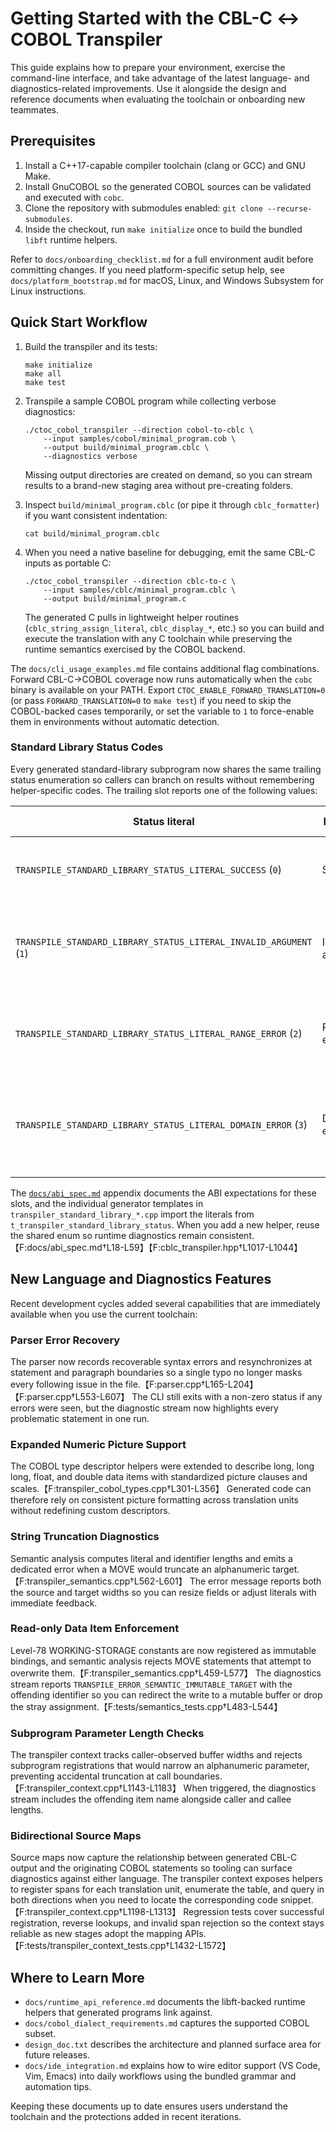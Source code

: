 # Getting Started with the CBL-C ↔ COBOL Transpiler

This guide explains how to prepare your environment, exercise the command-line interface, and take advantage of the latest language- and diagnostics-related improvements. Use it alongside the design and reference documents when evaluating the toolchain or onboarding new teammates.

## Prerequisites

1. Install a C++17-capable compiler toolchain (clang or GCC) and GNU Make.
2. Install GnuCOBOL so the generated COBOL sources can be validated and executed with `cobc`.
3. Clone the repository with submodules enabled: `git clone --recurse-submodules`.
4. Inside the checkout, run `make initialize` once to build the bundled `libft` runtime helpers.

Refer to `docs/onboarding_checklist.md` for a full environment audit before committing changes. If you need platform-specific setup help, see `docs/platform_bootstrap.md` for macOS, Linux, and Windows Subsystem for Linux instructions.

## Quick Start Workflow

1. Build the transpiler and its tests:
   ```
   make initialize
   make all
   make test
   ```
2. Transpile a sample COBOL program while collecting verbose diagnostics:
   ```
   ./ctoc_cobol_transpiler --direction cobol-to-cblc \
       --input samples/cobol/minimal_program.cob \
       --output build/minimal_program.cblc \
       --diagnostics verbose
   ```
   Missing output directories are created on demand, so you can stream results to a brand-new staging area without pre-creating folders.
3. Inspect `build/minimal_program.cblc` (or pipe it through `cblc_formatter`) if you want consistent indentation:
   ```
   cat build/minimal_program.cblc
   ```

4. When you need a native baseline for debugging, emit the same CBL-C inputs as portable C:
   ```
   ./ctoc_cobol_transpiler --direction cblc-to-c \
       --input samples/cblc/minimal_program.cblc \
       --output build/minimal_program.c
   ```
   The generated C pulls in lightweight helper routines (`cblc_string_assign_literal`, `cblc_display_*`, etc.) so you can build and execute the translation with any C toolchain while preserving the runtime semantics exercised by the COBOL backend.

The `docs/cli_usage_examples.md` file contains additional flag combinations. Forward CBL-C→COBOL coverage now runs automatically when the `cobc` binary is available on your PATH. Export `CTOC_ENABLE_FORWARD_TRANSLATION=0` (or pass `FORWARD_TRANSLATION=0` to `make test`) if you need to skip the COBOL-backed cases temporarily, or set the variable to `1` to force-enable them in environments without automatic detection.

### Standard Library Status Codes

Every generated standard-library subprogram now shares the same trailing status enumeration so callers can branch on results without remembering helper-specific codes. The trailing slot reports one of the following values:

| Status literal | Meaning | When it occurs |
| --- | --- | --- |
| `TRANSPILE_STANDARD_LIBRARY_STATUS_LITERAL_SUCCESS` (`0`) | Success | The helper completed without validation problems. |
| `TRANSPILE_STANDARD_LIBRARY_STATUS_LITERAL_INVALID_ARGUMENT` (`1`) | Invalid argument | Callers provided malformed input, such as non-digit characters to `CBLC-ATOI`. |
| `TRANSPILE_STANDARD_LIBRARY_STATUS_LITERAL_RANGE_ERROR` (`2`) | Range error | The helper detected overflow or a value that could not fit in the target. |
| `TRANSPILE_STANDARD_LIBRARY_STATUS_LITERAL_DOMAIN_ERROR` (`3`) | Domain error | Mathematical domain checks failed (for example, a negative operand passed to `CBLC-SQRT`). |

The [`docs/abi_spec.md`](abi_spec.md) appendix documents the ABI expectations for these slots, and the individual generator templates in `transpiler_standard_library_*.cpp` import the literals from `t_transpiler_standard_library_status`. When you add a new helper, reuse the shared enum so runtime diagnostics remain consistent.【F:docs/abi_spec.md†L18-L59】【F:cblc_transpiler.hpp†L1017-L1044】

## New Language and Diagnostics Features

Recent development cycles added several capabilities that are immediately available when you use the current toolchain:

### Parser Error Recovery

The parser now records recoverable syntax errors and resynchronizes at statement and paragraph boundaries so a single typo no longer masks every following issue in the file.【F:parser.cpp†L165-L204】【F:parser.cpp†L553-L607】 The CLI still exits with a non-zero status if any errors were seen, but the diagnostic stream now highlights every problematic statement in one run.

### Expanded Numeric Picture Support

The COBOL type descriptor helpers were extended to describe long, long long, float, and double data items with standardized picture clauses and scales.【F:transpiler_cobol_types.cpp†L301-L356】 Generated code can therefore rely on consistent picture formatting across translation units without redefining custom descriptors.

### String Truncation Diagnostics

Semantic analysis computes literal and identifier lengths and emits a dedicated error when a MOVE would truncate an alphanumeric target.【F:transpiler_semantics.cpp†L562-L601】 The error message reports both the source and target widths so you can resize fields or adjust literals with immediate feedback.

### Read-only Data Item Enforcement

Level-78 WORKING-STORAGE constants are now registered as immutable bindings, and semantic analysis rejects MOVE statements that attempt to overwrite them.【F:transpiler_semantics.cpp†L459-L577】 The diagnostics stream reports `TRANSPILE_ERROR_SEMANTIC_IMMUTABLE_TARGET` with the offending identifier so you can redirect the write to a mutable buffer or drop the stray assignment.【F:tests/semantics_tests.cpp†L483-L544】

### Subprogram Parameter Length Checks

The transpiler context tracks caller-observed buffer widths and rejects subprogram registrations that would narrow an alphanumeric parameter, preventing accidental truncation at call boundaries.【F:transpiler_context.cpp†L1143-L1183】 When triggered, the diagnostics stream includes the offending item name alongside caller and callee lengths.

### Bidirectional Source Maps

Source maps now capture the relationship between generated CBL-C output and the originating COBOL statements so tooling can surface diagnostics against either language. The transpiler context exposes helpers to register spans for each translation unit, enumerate the table, and query in both directions when you need to locate the corresponding code snippet.【F:transpiler_context.cpp†L1198-L1313】 Regression tests cover successful registration, reverse lookups, and invalid span rejection so the context stays reliable as new stages adopt the mapping APIs.【F:tests/transpiler_context_tests.cpp†L1432-L1572】

## Where to Learn More

* `docs/runtime_api_reference.md` documents the libft-backed runtime helpers that generated programs link against.
* `docs/cobol_dialect_requirements.md` captures the supported COBOL subset.
* `design_doc.txt` describes the architecture and planned surface area for future releases.
* `docs/ide_integration.md` explains how to wire editor support (VS Code, Vim, Emacs) into daily workflows using the bundled grammar and automation tips.

Keeping these documents up to date ensures users understand the toolchain and the protections added in recent iterations.
